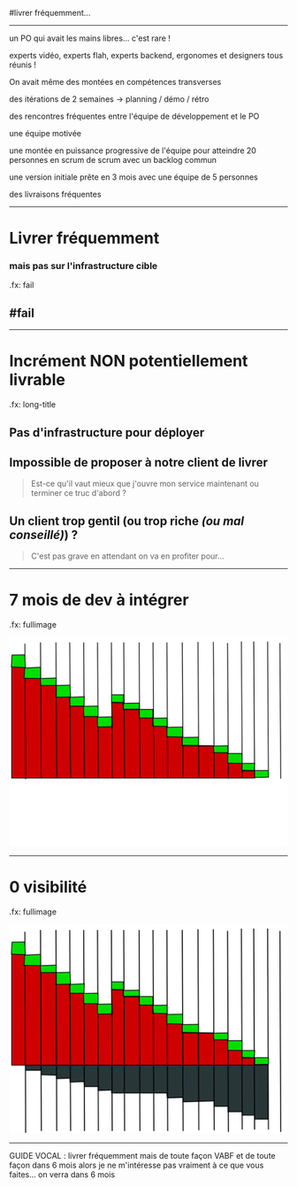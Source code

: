#livrer fréquemment...

---

un PO qui avait les mains libres... c'est rare !

experts vidéo, experts flah, experts backend, ergonomes et designers tous réunis !

On avait même des montées en compétences transverses

des itérations de 2 semaines -> planning / démo / rétro

des rencontres fréquentes entre l'équipe de développement et le PO

une équipe motivée

une montée en puissance progressive de l'équipe pour atteindre 20 personnes en scrum de scrum avec un backlog commun

une version initiale prête en 3 mois avec une équipe de 5 personnes

des livraisons fréquentes

---

# Livrer fréquemment
### mais pas sur l'infrastructure cible
.fx: fail

## #fail


---

# Incrément **NON** potentiellement livrable

.fx: long-title

## Pas d'infrastructure pour déployer

## Impossible de proposer à notre client de livrer

> Est-ce qu'il vaut mieux que j'ouvre mon service maintenant ou terminer ce truc d'abord ?

## Un client trop gentil (ou trop riche *(ou mal conseillé)*) ?

> C'est pas grave en attendant on va en profiter pour...

---

# 7 mois de dev à intégrer

.fx: fullimage

![on a bien mesure l'avancement](images/welles.svg)

---

# 0 visibilité

.fx: fullimage

![on avait juste oublié un truc](images/welles-not-done.svg)

---

GUIDE VOCAL : livrer fréquemment mais de toute façon VABF et de toute façon dans 6 mois alors je ne m'intéresse pas vraiment à ce que vous faites... on verra dans 6 mois

